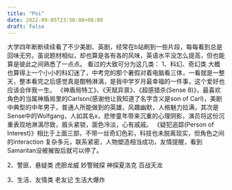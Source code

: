 ```yaml
---
title: "Poi"
date: 2022-09-05T23:50:08+08:00
draft: false
---
```

大学四年断断续续看了不少美剧、英剧，经常在b站刷到一些片段，每每看到总是回味无穷。虽说题材相似，却也算是各有各的风味，英语水平没怎么提高，但也能算是彼此之间熟悉了一点点。
看过的大致可分为这几类：
1、科幻、奇幻类
大概也算得上一个小小的科幻迷了，中考完的那个暑假对着电脑看三体，一看就是一整天，整本看完之后感觉真是酣畅淋漓，是我中学岁月最幸福的一件事，这个爱好也应该会伴我一生。
《神盾局特工》、《天赋异禀》、《超感猎杀(Sense 8)》，最喜欢角色的当属神盾局里的Carlson(感谢他让我知道了名字含义是son of Carl)，美剧中典型的中年男子，普通人所能做到的英雄，风趣幽默，人格魅力拉满，其次是Sense中的Wolfgang，人如其名x，悲惨童年带来沉重的心理阴影，演员将这份沉重表现地淋漓尽致，眉头紧锁，面色冷淡，心有戚戚。
《疑犯追踪(Person of Interest)》相比于上面三部，不带一丝奇幻色彩，科技也未脱离现实，但角色之间的interaction
复杂多元，联系紧密，人物塑造相当成功，友情提醒，看到Samaritan没被摧毁后就可以停了。

2、警匪、悬疑类
虎胆龙威
妙警贼探
神探夏洛克
百战天龙

3、生活、友情类
老友记
生活大爆炸